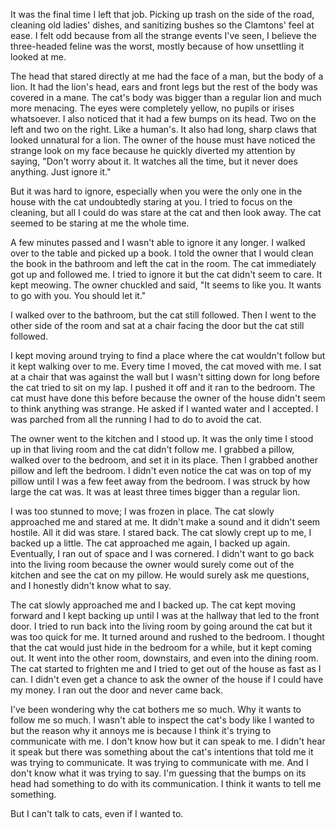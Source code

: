  It was the final time I left that job. Picking up trash on the side of the road, cleaning old ladies' dishes, and sanitizing bushes so the Clamtons' feel at ease. I felt odd because from all the strange events I've seen, I believe the three-headed feline was the worst, mostly because of how unsettling it looked at me.

The head that stared directly at me had the face of a man, but the body of a lion. It had the lion's head, ears and front legs but the rest of the body was covered in a mane. The cat's body was bigger than a regular lion and much more menacing. The eyes were completely yellow, no pupils or irises whatsoever. I also noticed that it had a few bumps on its head. Two on the left and two on the right. Like a human's. It also had long, sharp claws that looked unnatural for a lion. The owner of the house must have noticed the strange look on my face because he quickly diverted my attention by saying, "Don't worry about it. It watches all the time, but it never does anything. Just ignore it."

But it was hard to ignore, especially when you were the only one in the house with the cat undoubtedly staring at you. I tried to focus on the cleaning, but all I could do was stare at the cat and then look away. The cat seemed to be staring at me the whole time.

A few minutes passed and I wasn't able to ignore it any longer. I walked over to the table and picked up a book. I told the owner that I would clean the book in the bathroom and left the cat in the room. The cat immediately got up and followed me. I tried to ignore it but the cat didn't seem to care. It kept meowing. The owner chuckled and said, "It seems to like you. It wants to go with you. You should let it."

I walked over to the bathroom, but the cat still followed. Then I went to the other side of the room and sat at a chair facing the door but the cat still followed.

I kept moving around trying to find a place where the cat wouldn't follow but it kept walking over to me. Every time I moved, the cat moved with me. I sat at a chair that was against the wall but I wasn't sitting down for long before the cat tried to sit on my lap. I pushed it off and it ran to the bedroom. The cat must have done this before because the owner of the house didn't seem to think anything was strange. He asked if I wanted water and I accepted. I was parched from all the running I had to do to avoid the cat.

The owner went to the kitchen and I stood up. It was the only time I stood up in that living room and the cat didn't follow me. I grabbed a pillow, walked over to the bedroom, and set it in its place. Then I grabbed another pillow and left the bedroom. I didn't even notice the cat was on top of my pillow until I was a few feet away from the bedroom. I was struck by how large the cat was. It was at least three times bigger than a regular lion.

I was too stunned to move; I was frozen in place. The cat slowly approached me and stared at me. It didn't make a sound and it didn't seem hostile. All it did was stare. I stared back. The cat slowly crept up to me, I backed up a little. The cat approached me again, I backed up again. Eventually, I ran out of space and I was cornered. I didn't want to go back into the living room because the owner would surely come out of the kitchen and see the cat on my pillow. He would surely ask me questions, and I honestly didn't know what to say.

The cat slowly approached me and I backed up. The cat kept moving forward and I kept backing up until I was at the hallway that led to the front door. I tried to run back into the living room by going around the cat but it was too quick for me. It turned around and rushed to the bedroom. I thought that the cat would just hide in the bedroom for a while, but it kept coming out. It went into the other room, downstairs, and even into the dining room. The cat started to frighten me and I tried to get out of the house as fast as I can. I didn't even get a chance to ask the owner of the house if I could have my money. I ran out the door and never came back.

I've been wondering why the cat bothers me so much. Why it wants to follow me so much. I wasn't able to inspect the cat's body like I wanted to but the reason why it annoys me is because I think it's trying to communicate with me. I don't know how but it can speak to me. I didn't hear it speak but there was something about the cat's intentions that told me it was trying to communicate. It was trying to communicate with me. And I don't know what it was trying to say. I'm guessing that the bumps on its head had something to do with its communication. I think it wants to tell me something.

But I can't talk to cats, even if I wanted to.